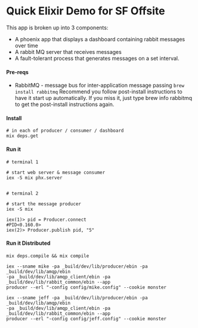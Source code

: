 
# Quick Elixir Demo for SF Offsite

This app is broken up into 3 components:

- A phoenix app that displays a dashboard containing rabbit messages over
  time
- A rabbit MQ server that receives messages
- A fault-tolerant process that generates messages on a set interval. 


#### Pre-reqs

- RabbitMQ - message bus for inter-application message passing
  `brew install rabbitmq`
  Recommend you follow post-install instructions to have it start up automatically. 
  If you miss it, just type brew info rabbitmq to get the post-install instructions again.

#### Install

```
# in each of producer / consumer / dashboard
mix deps.get
```

#### Run it

```
# terminal 1

# start web server & message consumer
iex -S mix phx.server 


# terminal 2

# start the message producer
iex -S mix

iex(1)> pid = Producer.connect
#PID<0.160.0>
iex(2)> Producer.publish pid, "5"
```


#### Run it Distributed

```
mix deps.compile && mix compile

iex --sname mike -pa _build/dev/lib/producer/ebin -pa _build/dev/lib/amqp/ebin
-pa _build/dev/lib/amqp_client/ebin -pa _build/dev/lib/rabbit_common/ebin --app
producer --erl "-config config/mike.config" --cookie monster

iex --sname jeff -pa _build/dev/lib/producer/ebin -pa _build/dev/lib/amqp/ebin
-pa _build/dev/lib/amqp_client/ebin -pa _build/dev/lib/rabbit_common/ebin --app
producer --erl "-config config/jeff.config" --cookie monster
```
